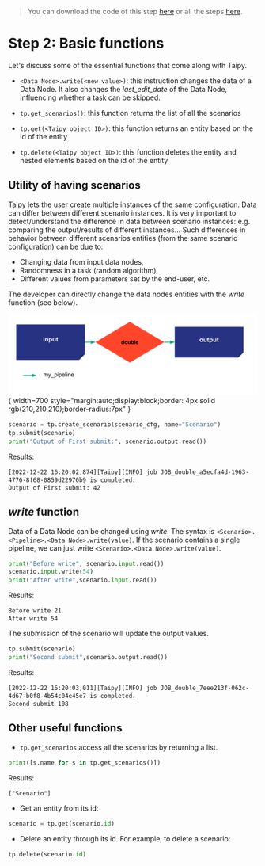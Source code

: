 > You can download the code of this step [here](../src/step_02.py) or all the steps [here](https://github.com/Avaiga/taipy-getting-started-core/tree/develop/src).

# Step 2: Basic functions

Let's discuss some of the essential functions that come along with Taipy.

- `<Data Node>.write(<new value>)`: this instruction changes the data of a Data Node. It also changes the _last_edit_date_ of the Data Node, influencing whether a task can be skipped.

- `tp.get_scenarios()`: this function returns the list of all the scenarios

- `tp.get(<Taipy object ID>)`: this function returns an entity based on the id of the entity

- `tp.delete(<Taipy object ID>)`: this function deletes the entity and nested elements based on the id of the entity

## Utility of having scenarios

Taipy lets the user create multiple instances of the same configuration. Data can differ between different scenario instances. It is very important to detect/understand the difference in data between scenario instances: e.g. comparing the output/results of different instances... Such differences in behavior between different scenarios entities (from the same scenario configuration) can be due to:

- Changing data from input data nodes, 
- Randomness in a task (random algorithm), 
- Different values from parameters set by the end-user, etc.

The developer can directly change the data nodes entities with the _write_ function (see below).

![](config_02.svg){ width=700 style="margin:auto;display:block;border: 4px solid rgb(210,210,210);border-radius:7px" }

```python
scenario = tp.create_scenario(scenario_cfg, name="Scenario")
tp.submit(scenario)
print("Output of First submit:", scenario.output.read())
```

Results:

```
[2022-12-22 16:20:02,874][Taipy][INFO] job JOB_double_a5ecfa4d-1963-4776-8f68-0859d22970b9 is completed.
Output of First submit: 42
```

## _write_ function

Data of a Data Node can be changed using _write_. The syntax is `<Scenario>.<Pipeline>.<Data Node>.write(value)`. If the scenario contains a single  pipeline, we can just write `<Scenario>.<Data Node>.write(value)`.


```python
print("Before write", scenario.input.read())
scenario.input.write(54)
print("After write",scenario.input.read())
```

Results:
```
Before write 21
After write 54
```

The submission of the scenario will update the output values.


```python
tp.submit(scenario)
print("Second submit",scenario.output.read())
```
Results:
```
[2022-12-22 16:20:03,011][Taipy][INFO] job JOB_double_7eee213f-062c-4d67-b0f8-4b54c04e45e7 is completed.
Second submit 108
```
    
## Other useful functions

- `tp.get_scenarios` access all the scenarios by returning a list.

```python
print([s.name for s in tp.get_scenarios()])
```

Results:
```
["Scenario"]
```

- Get an entity from its id:

```python
scenario = tp.get(scenario.id)
```

- Delete an entity through its id. For example, to delete a scenario:

```python
tp.delete(scenario.id)
```

